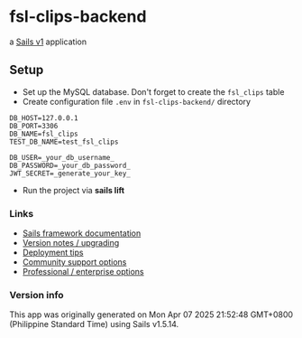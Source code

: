 # fsl-clips-backend

a [Sails v1](https://sailsjs.com) application


## Setup
- Set up the MySQL database. Don't forget to create the `fsl_clips` table
- Create configuration file `.env` in `fsl-clips-backend/` directory
```
DB_HOST=127.0.0.1
DB_PORT=3306
DB_NAME=fsl_clips
TEST_DB_NAME=test_fsl_clips

DB_USER=_your_db_username_
DB_PASSWORD=_your_db_password_
JWT_SECRET=_generate_your_key_
```
- Run the project via **sails lift**



### Links

+ [Sails framework documentation](https://sailsjs.com/get-started)
+ [Version notes / upgrading](https://sailsjs.com/documentation/upgrading)
+ [Deployment tips](https://sailsjs.com/documentation/concepts/deployment)
+ [Community support options](https://sailsjs.com/support)
+ [Professional / enterprise options](https://sailsjs.com/enterprise)


### Version info

This app was originally generated on Mon Apr 07 2025 21:52:48 GMT+0800 (Philippine Standard Time) using Sails v1.5.14.

<!-- Internally, Sails used [`sails-generate@2.0.13`](https://github.com/balderdashy/sails-generate/tree/v2.0.13/lib/core-generators/new). -->



<!--
Note:  Generators are usually run using the globally-installed `sails` CLI (command-line interface).  This CLI version is _environment-specific_ rather than app-specific, thus over time, as a project's dependencies are upgraded or the project is worked on by different developers on different computers using different versions of Node.js, the Sails dependency in its package.json file may differ from the globally-installed Sails CLI release it was originally generated with.  (Be sure to always check out the relevant [upgrading guides](https://sailsjs.com/upgrading) before upgrading the version of Sails used by your app.  If you're stuck, [get help here](https://sailsjs.com/support).)
-->

